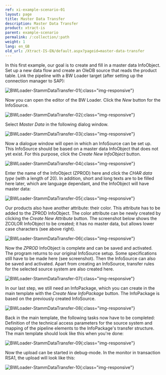 ```yaml
---
ref: xi-example-scenario-01
layout: page
title: Master Data Transfer
description: Master Data Transfer
product: xtract-is
parent: example-scenario
permalink: /:collection/:path
weight: 1
lang: en_GB
old_url: /Xtract-IS-EN/default.aspx?pageid=master-data-transfer
---
```


In this first example, our goal is to create and fill in a master data InfoObject. Set up a new data flow and create an OleDB source that reads the product table. Link the pipeline with a BW Loader target (after setting up the connection manager to SAP):

![BWLoader-StammDataTransfer-01](/img/content/BWLoader-StammDataTransfer-01.png){:class="img-responsive"}


Now you can open the editor of the BW Loader. Click the *New* button for the InfoSource.

 
![BWLoader-StammDataTransfer-02](/img/content/BWLoader-StammDataTransfer-02.png){:class="img-responsive"}

Select *Master Data* in the following dialog window.

![BWLoader-StammDataTransfer-03](/img/content/BWLoader-StammDataTransfer-03.png){:class="img-responsive"}


Now a dialogue window will open in which an InfoSource can be set up. This InfoSource should be based on a master data InfoObject that does not yet exist. For this purpose, click the *Create New InfoObject* button.

![BWLoader-StammDataTransfer-04](/img/content/BWLoader-StammDataTransfer-04.png){:class="img-responsive"}


Enter the name of the InfoObject (ZPROD) here and click the *CHAR data type* (with a length of 20). In addition, short and long texts are to be filled here later, which are language dependant, and the InfoObject will have master data:


![BWLoader-StammDataTransfer-05](/img/content/BWLoader-StammDataTransfer-05.png){:class="img-responsive"}

Our products also have another attribute: their color. This attribute has to be added to the ZPROD InfoObject. The color attribute can be newly created by clicking the *Create New Attribute* button. The screenshot below shows the ZCOLOR InfoObject to be created; it has no master data, but allows lower case characters (see above right).

![BWLoader-StammDataTransfer-06](/img/content/BWLoader-StammDataTransfer-06.png){:class="img-responsive"}


Now the *ZPROD* InfoObject is complete and can be saved and activated. The program returns to our original InfoSource setup. Some specifications still have to be made here (see screenshot). Then the InfoSource can also be saved and activated. Apart from creating an InfoSource, transfer rules for the selected source system are also created here.

![BWLoader-StammDataTransfer-07](/img/content/BWLoader-StammDataTransfer-07.png){:class="img-responsive"}


In our last step, we still need an InfoPackage, which you can create in the main template with the *Create New InfoPackage* button. The InfoPackage is based on the previously created InfoSource.

![BWLoader-StammDataTransfer-08](/img/content/BWLoader-StammDataTransfer-08.png){:class="img-responsive"}


Back in the main template, the following tasks now have to be completed: Definition of the technical access parameters for the source system and mapping of the pipeline elements to the InfoPackage's transfer structure. The main template should look like this when you're done:

![BWLoader-StammDataTransfer-09](/img/content/BWLoader-StammDataTransfer-09.png){:class="img-responsive"}


Now the upload can be started in debug-mode. In the monitor in transaction RSA1, the upload will look like this:

![BWLoader-StammDataTransfer-10](/img/content/BWLoader-StammDataTransfer-10.png){:class="img-responsive"}